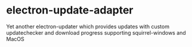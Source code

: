# electron-update-adapter
Yet another electron-updater which provides updates with custom updatechecker and download progress supporting squirrel-windows and MacOS

